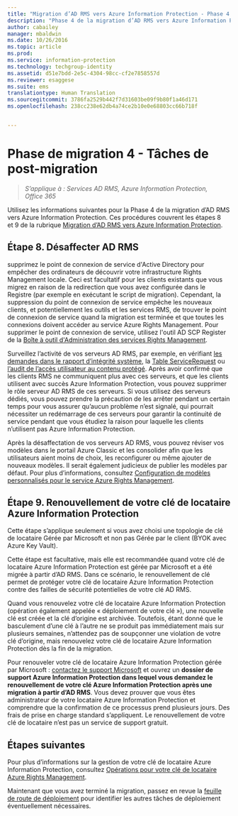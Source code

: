 ```yaml
---
title: "Migration d’AD RMS vers Azure Information Protection - Phase 4 | Azure Information Protection"
description: "Phase 4 de la migration d’AD RMS vers Azure Information Protection, couvrant les étapes 8 et 9 de la migration d’AD RMS vers Azure Information Protection."
author: cabailey
manager: mbaldwin
ms.date: 10/26/2016
ms.topic: article
ms.prod: 
ms.service: information-protection
ms.technology: techgroup-identity
ms.assetid: d51e7bdd-2e5c-4304-98cc-cf2e7858557d
ms.reviewer: esaggese
ms.suite: ems
translationtype: Human Translation
ms.sourcegitcommit: 3786fa2529b442f7d31603be09f9b80f1a46d171
ms.openlocfilehash: 238cc238e62db4a74ce2b10e0e68803cc66b718f


---
```


# <a name="migration-phase-4-post-migration-tasks"></a>Phase de migration 4 - Tâches de post-migration

>*S’applique à : Services AD RMS, Azure Information Protection, Office 365*


Utilisez les informations suivantes pour la Phase 4 de la migration d’AD RMS vers Azure Information Protection. Ces procédures couvrent les étapes 8 et 9 de la rubrique [Migration d’AD RMS vers Azure Information Protection](migrate-from-ad-rms-to-azure-rms.md).


## <a name="step-8-decommission-ad-rms"></a>Étape 8. Désaffecter AD RMS

supprimez le point de connexion de service d'Active Directory pour empêcher des ordinateurs de découvrir votre infrastructure Rights Management locale. Ceci est facultatif pour les clients existants que vous migrez en raison de la redirection que vous avez configurée dans le Registre (par exemple en exécutant le script de migration). Cependant, la suppression du point de connexion de service empêche les nouveaux clients, et potentiellement les outils et les services RMS, de trouver le point de connexion de service quand la migration est terminée et que toutes les connexions doivent accéder au service Azure Rights Management. Pour supprimer le point de connexion de service, utilisez l'outil AD SCP Register de la [Boîte à outil d'Administration des services Rights Management](http://www.microsoft.com/download/details.aspx?id=1479).

Surveillez l’activité de vos serveurs AD RMS, par exemple, en vérifiant [les demandes dans le rapport d’intégrité système](https://technet.microsoft.com/library/ee221012%28v=ws.10%29.aspx), la [Table ServiceRequest](http://technet.microsoft.com/library/dd772686%28v=ws.10%29.aspx) ou [l’audit de l’accès utilisateur au contenu protégé](http://social.technet.microsoft.com/wiki/contents/articles/3440.ad-rms-frequently-asked-questions-faq.aspx). Après avoir confirmé que les clients RMS ne communiquent plus avec ces serveurs, et que les clients utilisent avec succès Azure Information Protection, vous pouvez supprimer le rôle serveur AD RMS de ces serveurs. Si vous utilisez des serveurs dédiés, vous pouvez prendre la précaution de les arrêter pendant un certain temps pour vous assurer qu’aucun problème n’est signalé, qui pourrait nécessiter un redémarrage de ces serveurs pour garantir la continuité de service pendant que vous étudiez la raison pour laquelle les clients n’utilisent pas Azure Information Protection.

Après la désaffectation de vos serveurs AD RMS, vous pouvez réviser vos modèles dans le portail Azure Classic et les consolider afin que les utilisateurs aient moins de choix, les reconfigurer ou même ajouter de nouveaux modèles. Il serait également judicieux de publier les modèles par défaut. Pour plus d’informations, consultez [Configuration de modèles personnalisés pour le service Azure Rights Management](../deploy-use/configure-custom-templates.md).

## <a name="step-9-rekey-your-azure-information-protection-tenant-key"></a>Étape 9. Renouvellement de votre clé de locataire Azure Information Protection
Cette étape s’applique seulement si vous avez choisi une topologie de clé de locataire Gérée par Microsoft et non pas Gérée par le client (BYOK avec Azure Key Vault).

Cette étape est facultative, mais elle est recommandée quand votre clé de locataire Azure Information Protection est gérée par Microsoft et a été migrée à partir d’AD RMS. Dans ce scénario, le renouvellement de clé permet de protéger votre clé de locataire Azure Information Protection contre des failles de sécurité potentielles de votre clé AD RMS.

Quand vous renouvelez votre clé de locataire Azure Information Protection (opération également appelée « déploiement de votre clé »), une nouvelle clé est créée et la clé d’origine est archivée. Toutefois, étant donné que le basculement d’une clé à l’autre ne se produit pas immédiatement mais sur plusieurs semaines, n’attendez pas de soupçonner une violation de votre clé d’origine, mais renouvelez votre clé de locataire Azure Information Protection dès la fin de la migration.

Pour renouveler votre clé de locataire Azure Information Protection gérée par Microsoft : [contactez le support Microsoft](../get-started/information-support.md#to-contact-microsoft-support) et ouvrez un **dossier de support Azure Information Protection dans lequel vous demandez le renouvellement de votre clé Azure Information Protection après une migration à partir d’AD RMS**. Vous devez prouver que vous êtes administrateur de votre locataire Azure Information Protection et comprendre que la confirmation de ce processus prend plusieurs jours. Des frais de prise en charge standard s’appliquent. Le renouvellement de votre clé de locataire n’est pas un service de support gratuit.


## <a name="next-steps"></a>Étapes suivantes

Pour plus d’informations sur la gestion de votre clé de locataire Azure Information Protection, consultez [Opérations pour votre clé de locataire Azure Rights Management](../deploy-use/operations-tenant-key.md).

Maintenant que vous avez terminé la migration, passez en revue la [feuille de route de déploiement](deployment-roadmap.md) pour identifier les autres tâches de déploiement éventuellement nécessaires.




<!--HONumber=Oct16_HO4-->


